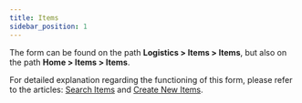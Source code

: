 ```yaml
---
title: Items 
sidebar_position: 1
---
```


The form can be found on the path **Logistics > Items > Items**, but also on the path **Home > Items > Items**.

For detailed explanation regarding the functioning of this form, please refer to the articles: [Search Items](/docs/erp-home/registers/items/search-items) and [Create New Items](/docs/erp-home/registers/items/create-new-item).